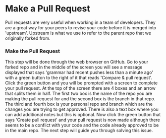 # Make a Pull Request

Pull requests are very useful when working in a team of developers. They are a great way for your peers to revise your code before it is merged into 'upstream'. Upstream is what we use to refer to the parent repo that we originally forked from.

### Make the Pull Request

This step will be done through the web browser on GitHub. Go to your forked repo and in the middle of the screen you will see a message displayed that says 'grammar had recent pushes less than a minute ago' with a green button to the right of it that reads 'Compare & pull request'. Click the green button and you will be prompted with a screen to complete your pull request. At the top of the screen there are 4 boxes and an arrow that splits them in half. The first two box is the name of the repo you are making the pull request for and the second box is the branch in that repo. The third and fourth box is your personal repo and branch which are the changes you are trying to get approved. There is also a text box where you can add additional notes but this is optional. Now click the green button that says 'Create pull request' and your pull request is now made although there seems to be a conflict with your code and the code already approved to be in the main repo. The next step will guide you through solving this issue.
